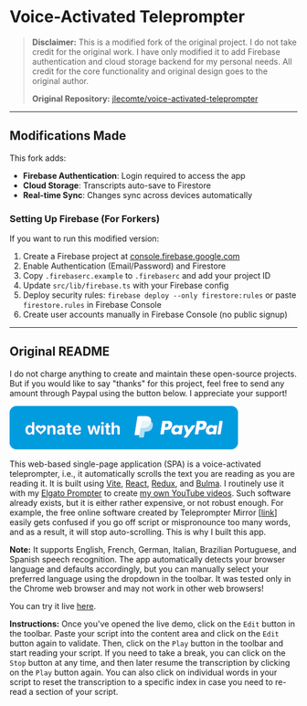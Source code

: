 # Voice-Activated Teleprompter

> **Disclaimer:** This is a modified fork of the original project. I do not take credit for the original work. I have only modified it to add Firebase authentication and cloud storage backend for my personal needs. All credit for the core functionality and original design goes to the original author.
>
> **Original Repository:** [jlecomte/voice-activated-teleprompter](https://github.com/jlecomte/voice-activated-teleprompter)

---

## Modifications Made

This fork adds:
- **Firebase Authentication**: Login required to access the app
- **Cloud Storage**: Transcripts auto-save to Firestore
- **Real-time Sync**: Changes sync across devices automatically

### Setting Up Firebase (For Forkers)

If you want to run this modified version:

1. Create a Firebase project at [console.firebase.google.com](https://console.firebase.google.com/)
2. Enable Authentication (Email/Password) and Firestore
3. Copy `.firebaserc.example` to `.firebaserc` and add your project ID
4. Update `src/lib/firebase.ts` with your Firebase config
5. Deploy security rules: `firebase deploy --only firestore:rules` or paste `firestore.rules` in Firebase Console
6. Create user accounts manually in Firebase Console (no public signup)

---

## Original README

I do not charge anything to create and maintain these open-source projects. But if you would like to say "thanks" for this project, feel free to send any amount through Paypal using the button below. I appreciate your support!

[![](donate.png)](https://www.paypal.com/donate/?hosted_button_id=49UXY8F6VVYFA)

This web-based single-page application (SPA) is a voice-activated teleprompter, i.e., it automatically scrolls the text you are reading as you are reading it. It is built using [Vite](https://vitejs.dev/), [React](https://react.dev/), [Redux](https://redux.js.org/), and [Bulma](https://bulma.io/). I routinely use it with my [Elgato Prompter](https://www.elgato.com/us/en/p/prompter) to create [my own YouTube videos](https://www.youtube.com/@darkskygeek). Such software already exists, but it is either rather expensive, or not robust enough. For example, the free online software created by Teleprompter Mirror [[link](https://telepromptermirror.com/telepromptersoftware.htm)] easily gets confused if you go off script or mispronounce too many words, and as a result, it will stop auto-scrolling. This is why I built this app.

**Note:** It supports English, French, German, Italian, Brazilian Portuguese, and Spanish speech recognition. The app automatically detects your browser language and defaults accordingly, but you can manually select your preferred language using the dropdown in the toolbar. It was tested only in the Chrome web browser and may not work in other web browsers!

You can try it live [here](https://jlecomte.github.io/voice-activated-teleprompter/dist/).

**Instructions:** Once you've opened the live demo, click on the `Edit` button in the toolbar. Paste your script into the content area and click on the `Edit` button again to validate. Then, click on the `Play` button in the toolbar and start reading your script. If you need to take a break, you can click on the `Stop` button at any time, and then later resume the transcription by clicking on the `Play` button again. You can also click on individual words in your script to reset the transcription to a specific index in case you need to re-read a section of your script.
